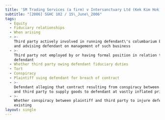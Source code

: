 ```yaml
---
title: 'SM Trading Services (a firm) v Intersanctuary Ltd (Kek Kim Hok, Third Party)'
subtitle: "[2006] SGHC 102 / 15\_June\_2006"
tags:
  - Equity
  - Fiduciary relationships
  - When arising
  - >-
    Third party actively involved in running defendant\'s columbarium business
    and advising defendant on management of such business
  - >-
    Third party not employed by or having formal position in relation to
    defendant
  - Whether third party owing defendant fiduciary duties
  - Tort
  - Conspiracy
  - Plaintiff suing defendant for breach of contract
  - >-
    Defendant alleging that contract resulting from conspiracy between plaintiff
    and third party to supply goods to defendant at vastly inflated prices
  - >-
    Whether conspiracy between plaintiff and third party to injure defendant
    existing
layout: single
---
```


